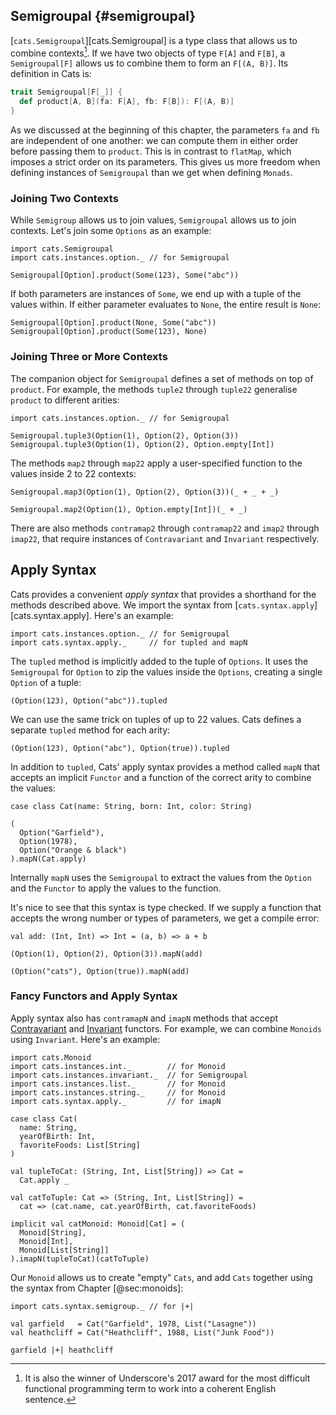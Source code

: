 ## Semigroupal {#semigroupal}

[`cats.Semigroupal`][cats.Semigroupal] is a type class that
allows us to combine contexts[^semigroupal-name].
If we have two objects of type `F[A]` and `F[B]`,
a `Semigroupal[F]` allows us to combine them to form an `F[(A, B)]`.
Its definition in Cats is:

```scala
trait Semigroupal[F[_]] {
  def product[A, B](fa: F[A], fb: F[B]): F[(A, B)]
}
```

As we discussed at the beginning of this chapter,
the parameters `fa` and `fb` are independent of one another:
we can compute them in either order before passing them to `product`.
This is in contrast to `flatMap`,
which imposes a strict order on its parameters.
This gives us more freedom when defining
instances of `Semigroupal` than we get when defining `Monads`.

[^semigroupal-name]: It
is also the winner of Underscore's 2017 award for
the most difficult functional programming term
to work into a coherent English sentence.

### Joining Two Contexts

While `Semigroup` allows us to join values,
`Semigroupal` allows us to join contexts.
Let's join some `Options` as an example:

```tut:book:silent
import cats.Semigroupal
import cats.instances.option._ // for Semigroupal
```

```tut:book
Semigroupal[Option].product(Some(123), Some("abc"))
```

If both parameters are instances of `Some`,
we end up with a tuple of the values within.
If either parameter evaluates to `None`,
the entire result is `None`:

```tut:book
Semigroupal[Option].product(None, Some("abc"))
Semigroupal[Option].product(Some(123), None)
```

### Joining Three or More Contexts

The companion object for `Semigroupal` defines
a set of methods on top of `product`.
For example, the methods `tuple2` through `tuple22`
generalise `product` to different arities:

```tut:book:silent
import cats.instances.option._ // for Semigroupal
```

```tut:book
Semigroupal.tuple3(Option(1), Option(2), Option(3))
Semigroupal.tuple3(Option(1), Option(2), Option.empty[Int])
```

The methods `map2` through `map22`
apply a user-specified function
to the values inside 2 to 22 contexts:

```tut:book
Semigroupal.map3(Option(1), Option(2), Option(3))(_ + _ + _)

Semigroupal.map2(Option(1), Option.empty[Int])(_ + _)
```

There are also methods `contramap2` through `contramap22`
and `imap2` through `imap22`,
that require instances of `Contravariant` and `Invariant` respectively.

<!--
### Semigroupal Laws

There is only one law for `Semigroupal`:
the `product` method must be associative:

```scala
product(a, product(b, c)) == product(product(a, b), c)
```
-->

## Apply Syntax

Cats provides a convenient *apply syntax*
that provides a shorthand for the methods described above.
We import the syntax from [`cats.syntax.apply`][cats.syntax.apply].
Here's an example:

```tut:book:silent
import cats.instances.option._ // for Semigroupal
import cats.syntax.apply._     // for tupled and mapN
```

The `tupled` method is implicitly added to the tuple of `Options`.
It uses the `Semigroupal` for `Option` to zip the values inside the
`Options`, creating a single `Option` of a tuple:

```tut:book
(Option(123), Option("abc")).tupled
```

We can use the same trick on tuples of up to 22 values.
Cats defines a separate `tupled` method for each arity:

```tut:book
(Option(123), Option("abc"), Option(true)).tupled
```

In addition to `tupled`, Cats' apply syntax provides
a method called `mapN` that accepts an implicit `Functor`
and a function of the correct arity to combine the values:

```tut:book:silent
case class Cat(name: String, born: Int, color: String)
```

```tut:book
(
  Option("Garfield"),
  Option(1978),
  Option("Orange & black")
).mapN(Cat.apply)
```

Internally `mapN` uses the `Semigroupal`
to extract the values from the `Option`
and the `Functor` to apply the values to the function.

It's nice to see that this syntax is type checked.
If we supply a function that
accepts the wrong number or types of parameters,
we get a compile error:

```tut:book
val add: (Int, Int) => Int = (a, b) => a + b
```

```tut:book:fail
(Option(1), Option(2), Option(3)).mapN(add)
```

```tut:book:fail
(Option("cats"), Option(true)).mapN(add)
```

### Fancy Functors and Apply Syntax

Apply syntax also has `contramapN` and `imapN` methods
that accept [Contravariant](#contravariant)
and [Invariant](#invariant) functors.
For example, we can combine `Monoids` using `Invariant`.
Here's an example:

```tut:book:silent
import cats.Monoid
import cats.instances.int._        // for Monoid
import cats.instances.invariant._  // for Semigroupal
import cats.instances.list._       // for Monoid
import cats.instances.string._     // for Monoid
import cats.syntax.apply._         // for imapN

case class Cat(
  name: String,
  yearOfBirth: Int,
  favoriteFoods: List[String]
)

val tupleToCat: (String, Int, List[String]) => Cat =
  Cat.apply _

val catToTuple: Cat => (String, Int, List[String]) =
  cat => (cat.name, cat.yearOfBirth, cat.favoriteFoods)

implicit val catMonoid: Monoid[Cat] = (
  Monoid[String],
  Monoid[Int],
  Monoid[List[String]]
).imapN(tupleToCat)(catToTuple)
```

Our `Monoid` allows us to create "empty" `Cats`,
and add `Cats` together using the syntax from Chapter [@sec:monoids]:

```tut:book:silent
import cats.syntax.semigroup._ // for |+|

val garfield   = Cat("Garfield", 1978, List("Lasagne"))
val heathcliff = Cat("Heathcliff", 1988, List("Junk Food"))
```

```tut:book
garfield |+| heathcliff
```
